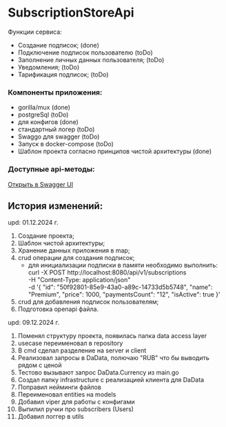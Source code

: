 # SubscriptionStoreApi
Функции сервиса:
- Cоздание подписок; (done)
- Подключение подписок пользователю (toDo)
- Заполнение личных данных пользователя; (toDo)
- Уведомления; (toDo)
- Тарификация подписок; (toDo)

### Компоненты приложения:
- gorilla/mux (done)
- postgreSql (toDo)
- для конфигов (done)
- стандартный логер (toDo)
- Swaggo для swagger (toDo)
- Запуск в docker-compose (toDo)
- Шаблон проекта согласно принципов чистой архитектуры (done)

### Доступные api-методы:
[Открыть в Swagger UI](https://petstore.swagger.io/?url=https://raw.githubusercontent.com/codeblack91/subscription-store/main/SubscriptionStoreApi.yaml)

## История изменений:
upd: 01.12.2024 г.
1. Создание проекта;
2. Шаблон чистой архитектуры;
3. Хранение данных приложения в map;
4. crud операции для создания подписок;
   - для инициализации подписки в памяти необходимо выполнить:
     curl -X POST http://localhost:8080/api/v1/subscriptions \
  -H "Content-Type: application/json" \
  -d '{
        "id": "50f92801-85e9-43a0-a89c-14733d5b5748",
        "name": "Premium",
        "price": 1000,
        "paymentsCount": "12",
        "isActive": true
      }'
5. crud для добавления подписок пользователям;
6. Подготовка openapi файла.

upd: 09.12.2024 г.
1. Поменял структуру проекта, появилась папка data access layer
2. usecase переименовал в repository
3. В cmd сделал разделение на server и client
4. Реализовал запросы в DaData, полючаю "RUB" что бы выводить рядом с ценой
5. Тестово вызывают запрос DaData.Currency из main.go
6. Создал папку infrastructure с реализацией клиента для DaData
7. Поправил нейминги файлов
8. Переименовал entities на models
9. Добавил viper для работы с конфигами
10. Выпилил ручки про subscribers (Users)
11. Добавил логгер в utils
















